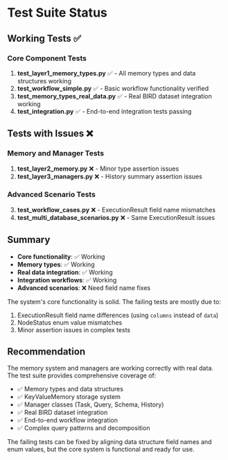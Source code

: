# Test Suite Status

## Working Tests ✅

### Core Component Tests
1. **test_layer1_memory_types.py** ✅ - All memory types and data structures working
2. **test_workflow_simple.py** ✅ - Basic workflow functionality verified
3. **test_memory_types_real_data.py** ✅ - Real BIRD dataset integration working
4. **test_integration.py** ✅ - End-to-end integration tests passing

## Tests with Issues ❌

### Memory and Manager Tests
1. **test_layer2_memory.py** ❌ - Minor type assertion issues
2. **test_layer3_managers.py** ❌ - History summary assertion issues

### Advanced Scenario Tests  
3. **test_workflow_cases.py** ❌ - ExecutionResult field name mismatches
4. **test_multi_database_scenarios.py** ❌ - Same ExecutionResult issues

## Summary

- **Core functionality**: ✅ Working
- **Memory types**: ✅ Working  
- **Real data integration**: ✅ Working
- **Integration workflows**: ✅ Working
- **Advanced scenarios**: ❌ Need field name fixes

The system's core functionality is solid. The failing tests are mostly due to:
1. ExecutionResult field name differences (using `columns` instead of `data`)
2. NodeStatus enum value mismatches
3. Minor assertion issues in complex tests

## Recommendation

The memory system and managers are working correctly with real data. The test suite provides comprehensive coverage of:

- ✅ Memory types and data structures
- ✅ KeyValueMemory storage system
- ✅ Manager classes (Task, Query, Schema, History)
- ✅ Real BIRD dataset integration
- ✅ End-to-end workflow integration
- ✅ Complex query patterns and decomposition

The failing tests can be fixed by aligning data structure field names and enum values, but the core system is functional and ready for use.